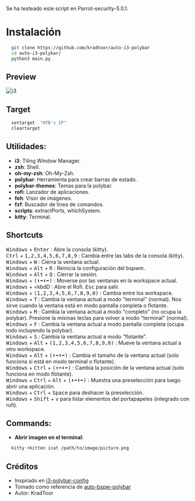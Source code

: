 Se ha testeado este script en Parrot-security-5.0.1.

# Instalación
```sh
  git clone https://github.com/kradtoor/auto-i3-polybar
  cd auto-i3-polybar/
  python3 main.py
```

## Preview
![i3](https://i.ibb.co/1d9tzst/Screenshot-at-2022-09-02-19-50-13.png "auto-i3-polybar by KradToor")

## Target
```sh
  settarget  "HTB's IP"
  cleartarget
```

## Utilidades:
- **i3**: Tiling Window Manager.
- **zsh**: Shell.
- **oh-my-zsh**: Oh-My-Zsh.
- **polybar**: Herramienta  para crear barras de estado.
- **polybar-themes**: Temas para la polybar.
- **rofi**: Lanzador de aplicaciones.
- **feh**: Visor de imágenes.
- **fzf**: Buscador de línea de comandos.
- **scripts**: extractPorts, whichSystem.
- **kitty**:  Terminal.

## Shortcuts
<kbd>Windows</kbd> + <kbd>Enter</kbd> : Abre la consola (kitty).  
<kbd>Ctrl</kbd> + <kbd>1,2,3,4,5,6,7,8,9</kbd> : Cambia entre las tabs de la consola (kitty).  
<kbd>Windows</kbd> + <kbd>W</kbd> : Cierra la ventana actual.  
<kbd>Windows</kbd> + <kbd>Alt</kbd> + <kbd>R</kbd> : Reinicia la configuración del bspwm.  
<kbd>Windows</kbd> + <kbd>Alt</kbd> + <kbd>Q</kbd> : Cierrar la sesión.  
<kbd>Windows</kbd> + <kbd>(⬆⬅⬇➡)</kbd> : Moverse por las ventanas en la workspace actual.  
<kbd>Windows</kbd> + <kbdD</kbd> : Abre el Rofi. <kbd>Esc</kbd> para salir.  
<kbd>Windows</kbd> + <kbd>(1,2,3,4,5,6,7,8,9,0)</kbd> : Cambia entre los workspace.  
<kbd>Windows</kbd> + <kbd>T</kbd> : Cambia la ventana actual a modo "terminal" (normal). Nos sirve cuando la ventana está en modo pantalla completa o flotante.  
<kbd>Windows</kbd> + <kbd>M</kbd> : Cambia la ventana actual a modo "completo" (no ocupa la polybar). Presione la mismas teclas para volver a modo "terminal" (normal).  
<kbd>Windows</kbd> + <kbd>F</kbd> : Cambia la ventana actual a modo pantalla completa (ocupa todo incluyendo la polybar).  
<kbd>Windows</kbd> + <kbd>S</kbd> : Cambia la ventana actual a modo "flotante".  
<kbd>Windows</kbd> + <kbd>Alt</kbd> + <kbd>(1,2,3,4,5,6,7,8,9,0)</kbd> : Mueve la ventana actual a otro workspace.  
<kbd>Windows</kbd> + <kbd>Alt</kbd> + <kbd>(⬆⬅⬇➡)</kbd> : Cambia el tamaño de la ventana actual (solo funciona si está en modo terminal o flotante).  
<kbd>Windows</kbd> + <kbd>Ctrl</kbd> + <kbd>(⬆⬅⬇➡)</kbd> : Cambia la posición de la ventana actual (solo funciona en modo flotante).  
<kbd>Windows</kbd> + <kbd>Ctrl</kbd> + <kbd>Alt</kbd> + <kbd>(⬆⬅⬇➡)</kbd> : Muestra una preselección para luego abrir una aplicación.  
<kbd>Windows</kbd> + <kbd>Ctrl</kbd> + <kbd>Space</kbd> para deshacer la preselección.  
<kbd>Windows</kbd> + <kbd>Shift</kbd> + <kbd>v</kbd> para listar elementos del portapapeles (integrado con rofi).  

## Commands:
- **Abrir imagen en el terminal**:
```sh
  kitty +kitten icat /path/to/image/picture.png
```

## Créditos
- Inspirado en [i3-polybar-config](https://github.com/AriosJentu/i3-polybar-config)
- Tomado como referencia de [auto-bspw-polybar](https://github.com/kradtoor/auto-bspwm-polybar)
- Autor: KradToor
